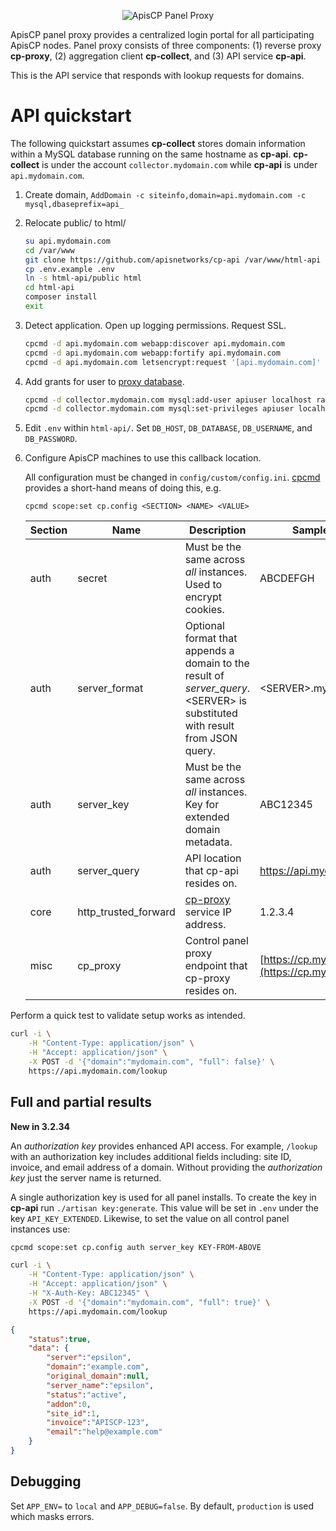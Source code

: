 <p align="center">
    <img title="ApisCP Panel Proxy" src="https://apiscp.com/images/logo-inv.svg" />
</p>

ApisCP panel proxy provides a centralized login portal for all participating ApisCP nodes. Panel proxy
consists of three components: (1) reverse proxy **cp-proxy**, (2) aggregation client **cp-collect**, and 
(3) API service **cp-api**.

This is the API service that responds with lookup requests for domains.

# API quickstart

The following quickstart assumes **cp-collect** stores domain information within a MySQL database running on the same hostname as **cp-api**. **cp-collect** is under the account `collector.mydomain.com` while **cp-api** is under `api.mydomain.com`.

1. Create domain, `AddDomain -c siteinfo,domain=api.mydomain.com -c mysql,dbaseprefix=api_`

2. Relocate public/ to html/

    ```bash
    su api.mydomain.com
    cd /var/www
    git clone https://github.com/apisnetworks/cp-api /var/www/html-api
    cp .env.example .env
    ln -s html-api/public html
    cd html-api
    composer install
    exit
    ```

3. Detect application. Open up logging permissions. Request SSL.

    ```bash
    cpcmd -d api.mydomain.com webapp:discover api.mydomain.com
    cpcmd -d api.mydomain.com webapp:fortify api.mydomain.com
    cpcmd -d api.mydomain.com letsencrypt:request '[api.mydomain.com]'
    ```

4. Add grants for user to [proxy database](https://github.com/apisnetworks/cp-collector/README.md).

    ```bash
    cpcmd -d collector.mydomain.com mysql:add-user apiuser localhost random-password
    cpcmd -d collector.mydomain.com mysql:set-privileges apiuser localhost proxy '[read: true]'
    ```

5. Edit `.env` within `html-api/`. Set `DB_HOST`, `DB_DATABASE`, `DB_USERNAME`, and `DB_PASSWORD`.

6. Configure ApisCP machines to use this callback location.

    All configuration must be changed in `config/custom/config.ini`. [cpcmd](https://docs.apiscp.com/admin/CLI/#cpcmd) provides a short-hand means of doing this, e.g.

    ```
    cpcmd scope:set cp.config <SECTION> <NAME> <VALUE>
    ```

    | Section | Name                 | Description                                                  | Sample Value                                        |
    | ------- | -------------------- | ------------------------------------------------------------ | --------------------------------------------------- |
    | auth    | secret               | Must be the same across *all* instances. Used to encrypt cookies. | ABCDEFGH                                            |
    | auth    | server_format        | Optional format that appends a domain to the result of *server_query*. \<SERVER> is substituted with result from JSON query. | \<SERVER>.mydomain.com                               |
    | auth    | server_key           | Must be the same across *all* instances. Key for extended domain metadata. | ABC12345                                            |
    | auth    | server_query         | API location that cp-api resides on. | https://api.mydomain.com/                     |
    | core    | http_trusted_forward | [cp-proxy](https://github.com/apisnetworks/cp-proxy) service IP address. | 1.2.3.4                                             |
    | misc    | cp_proxy             | Control panel proxy endpoint that cp-proxy resides on.       | [https://cp.mydomain.com](https://cp.mydomain.com/) |

Perform a quick test to validate setup works as intended.

```bash
curl -i \
    -H "Content-Type: application/json" \
    -H "Accept: application/json" \
    -X POST -d '{"domain":"mydomain.com", "full": false}' \
    https://api.mydomain.com/lookup
```

## Full and partial results
**New in 3.2.34**

An *authorization key* provides enhanced API access. For example, `/lookup` with an authorization key includes additional fields including: site ID, invoice, and email address of a domain. Without providing the *authorization key* just the server name is returned.

A single authorization key is used for all panel installs. To create the key in **cp-api** run `./artisan key:generate`. This value will be set in `.env` under the key `API_KEY_EXTENDED`. Likewise, to set the value on all control panel instances use:

```bash
cpcmd scope:set cp.config auth server_key KEY-FROM-ABOVE
```

```bash
curl -i \
    -H "Content-Type: application/json" \
    -H "Accept: application/json" \
    -H "X-Auth-Key: ABC12345" \
    -X POST -d '{"domain":"mydomain.com", "full": true}' \
    https://api.mydomain.com/lookup
```

```json
{
    "status":true,
    "data": {
        "server":"epsilon",
        "domain":"example.com",
        "original_domain":null,
        "server_name":"epsilon",
        "status":"active",
        "addon":0,
        "site_id":1,
        "invoice":"APISCP-123",
        "email":"help@example.com"
    }
}
```

## Debugging

Set `APP_ENV=` to `local` and `APP_DEBUG=false`. By default, `production` is used which masks errors.
